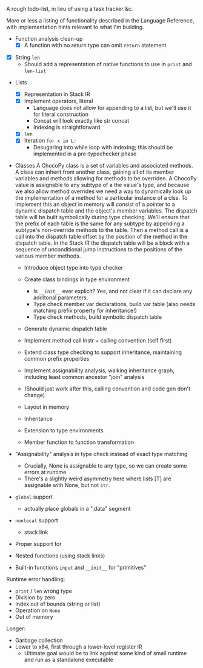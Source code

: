 A rough todo-list, in lieu of using a task tracker &c.

More or less a listing of functionality described in the Language Reference, with implementation hints relevant to what I'm building.

- Function analysis clean-up
    - [x] A function with no return type can omit `return` statement
- [x] String `len`
    - Should add a representation of native functions to use in `print` and `len-list`
- Lists
    - [x] Representation in Stack IR
    - [x] Implement operators, literal
        - Language does not allow for appending to a list, but we'll use it for literal construction
        - Concat will look exactly like str concat
        - Indexing is straightforward
    - [x] `len`
    - [x] Iteration `for x in L:`
        - Desugaring into while loop with indexing; this should be implemented in a pre-typechecker phase
- Classes
    A ChocoPy class is a set of variables and associated methods. A class can inherit from another class, gaining all of its member variables and methods allowing for methods to be overriden.
    A ChocoPy value is assignable to any subtype of a the value's type, and because we also allow method overrides we need a way to dynamically look up the implementation of a method for a particular instance of a clss.
    To implement this an object in memory will consist of a pointer to a dynamic dispatch table and the object's member variables.
    The dispatch table will be built symbolically during type checking. We'll ensure that the prefix of each table is the same for any subtype by appending a subtype's non-override methods to the table.
    Then a method call is a call into the dispatch table offset by the position of the method in the dispatch table.
    In the Stack IR the dispatch table will be a block with a sequence of unconditional jump instructions to the positions of the various member methods.

    - Introduce object type into type checker
    - Create class bindings in type environment
        - Is `__init__` ever explicit? Yes, and not clear if it can declare any additonal parameters.
        - Type check member var declarations, build var table (also needs matching prefix property for inheritance!)
        - Type check methods, build symbolic dispatch table
    - Generate dynamic dispatch table
    - Implement method call Instr + calling convention (self first)

    - Extend class type checking to support inheritance, maintaining common prefix properties
    - Implement assignability analysis, walking inheritance graph, including least common ancestor "join" analysis
    - (Should just work after this, calling convention and code gen don't change)


    - Layout in memory
    - Inheritance
    - Extension to type environments
    - Member function to function transformation
- "Assignability" analysis in type check instead of exact type matching
    - Crucially, None is assignable to any type, so we can create some errors at runtime
    - There's a slightly weird asymmetry here where lists [T] are assignable with None, but not `str`.

- `global` support
    - actually place globals in a ".data" segment
- `nonlocal` support
    - stack link
- Proper support for 
- Nested functions (using stack links)
- Built-in functions `input` and `__init__` for "primitives"

Runtime error handling:

- `print` / `len` wrong type
- Division by zero
- Index out of bounds (string or list)
- Operation on `None`
- Out of memory 

Longer:

- Garbage collection
- Lower to x64, first through a lower-level register IR
    - Ultimate goal would be to link against some kind of small runtime and run as a standalone executable

